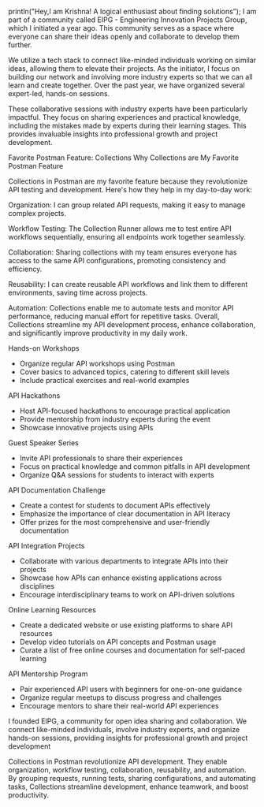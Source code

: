 println("Hey,I am Krishna! A logical enthusiast about finding solutions"); I am part of a community called EIPG - Engineering Innovation Projects Group, which I initiated a year ago. This community serves as a space where everyone can share their ideas openly and collaborate to develop them further.

We utilize a tech stack to connect like-minded individuals working on similar ideas, allowing them to elevate their projects. As the initiator, I focus on building our network and involving more industry experts so that we can all learn and create together. Over the past year, we have organized several expert-led, hands-on sessions.

These collaborative sessions with industry experts have been particularly impactful. They focus on sharing experiences and practical knowledge, including the mistakes made by experts during their learning stages. This provides invaluable insights into professional growth and project development.

Favorite Postman Feature: Collections Why Collections are My Favorite Postman Feature

Collections in Postman are my favorite feature because they revolutionize API testing and development. Here's how they help in my day-to-day work:

Organization: I can group related API requests, making it easy to manage complex projects.

Workflow Testing: The Collection Runner allows me to test entire API workflows sequentially, ensuring all endpoints work together seamlessly.

Collaboration: Sharing collections with my team ensures everyone has access to the same API configurations, promoting consistency and efficiency.

Reusability: I can create reusable API workflows and link them to different environments, saving time across projects.

Automation: Collections enable me to automate tests and monitor API performance, reducing manual effort for repetitive tasks. Overall, Collections streamline my API development process, enhance collaboration, and significantly improve productivity in my daily work.

Hands-on Workshops

- Organize regular API workshops using Postman
- Cover basics to advanced topics, catering to different skill levels
- Include practical exercises and real-world examples

API Hackathons

- Host API-focused hackathons to encourage practical application
- Provide mentorship from industry experts during the event
- Showcase innovative projects using APIs

Guest Speaker Series

- Invite API professionals to share their experiences
- Focus on practical knowledge and common pitfalls in API development
- Organize Q&A sessions for students to interact with experts

API Documentation Challenge

- Create a contest for students to document APIs effectively
- Emphasize the importance of clear documentation in API literacy
- Offer prizes for the most comprehensive and user-friendly documentation

API Integration Projects

- Collaborate with various departments to integrate APIs into their projects
- Showcase how APIs can enhance existing applications across disciplines
- Encourage interdisciplinary teams to work on API-driven solutions

Online Learning Resources

- Create a dedicated website or use existing platforms to share API resources
- Develop video tutorials on API concepts and Postman usage
- Curate a list of free online courses and documentation for self-paced learning

API Mentorship Program

- Pair experienced API users with beginners for one-on-one guidance
- Organize regular meetups to discuss progress and challenges
- Encourage mentors to share their real-world API experiences






I founded EIPG, a community for open idea sharing and collaboration. We connect like-minded individuals, involve industry experts, and organize hands-on sessions, providing insights for professional growth and project development

Collections in Postman revolutionize API development. They enable organization, workflow testing, collaboration, reusability, and automation. By grouping requests, running tests, sharing configurations, and automating tasks, Collections streamline development, enhance teamwork, and boost productivity.